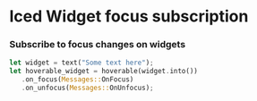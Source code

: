 # Iced Widget focus subscription
### Subscribe to focus changes on widgets

``` Rust
let widget = text("Some text here");
let hoverable_widget = hoverable(widget.into())
   .on_focus(Messages::OnFocus)
   .on_unfocus(Messages::OnUnfocus);
```
